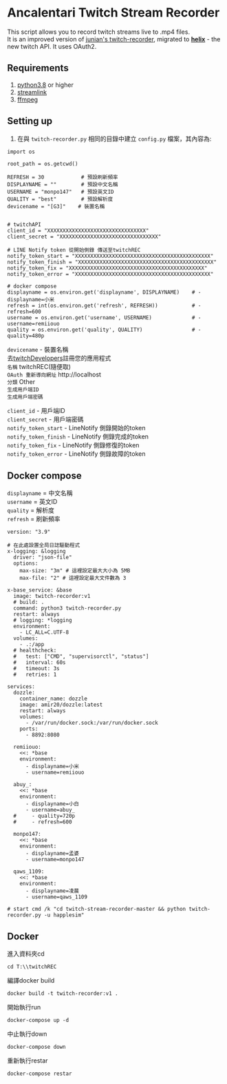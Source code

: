 # Ancalentari Twitch Stream Recorder
This script allows you to record twitch streams live to .mp4 files.  
It is an improved version of [junian's twitch-recorder](https://gist.github.com/junian/b41dd8e544bf0e3980c971b0d015f5f6), migrated to [**helix**](https://dev.twitch.tv/docs/api) - the new twitch API. It uses OAuth2.
## Requirements
1. [python3.8](https://www.python.org/downloads/release/python-380/) or higher  
2. [streamlink](https://streamlink.github.io/)  
3. [ffmpeg](https://ffmpeg.org/)

## Setting up
1) 在與 `twitch-recorder.py` 相同的目錄中建立 `config.py` 檔案，其內容為:
```properties
import os

root_path = os.getcwd()

REFRESH = 30            # 預設刷新頻率
DISPLAYNAME = ""        # 預設中文名稱
USERNAME = "monpo147"   # 預設英文ID
QUALITY = "best"        # 預設解析度
devicename = "[G3]"    # 裝置名稱


# twitchAPI
client_id = "XXXXXXXXXXXXXXXXXXXXXXXXXXXXXXXX"
client_secret = "XXXXXXXXXXXXXXXXXXXXXXXXXXXXXXXX"

# LINE Notify token 從開始側錄 傳送至twitchREC
notify_token_start = "XXXXXXXXXXXXXXXXXXXXXXXXXXXXXXXXXXXXXXXXXXXX"
notify_token_finish = "XXXXXXXXXXXXXXXXXXXXXXXXXXXXXXXXXXXXXXXXXXXX"
notify_token_fix = "XXXXXXXXXXXXXXXXXXXXXXXXXXXXXXXXXXXXXXXXXXXX"
notify_token_error = "XXXXXXXXXXXXXXXXXXXXXXXXXXXXXXXXXXXXXXXXXXXX"

# docker compose
displayname = os.environ.get('displayname', DISPLAYNAME)    # - displayname=小米    
refresh = int(os.environ.get('refresh', REFRESH))           # - refresh=600
username = os.environ.get('username', USERNAME)             # - username=remiiouo
quality = os.environ.get('quality', QUALITY)                # - quality=480p
```


`devicename` - 裝置名稱  
去[twitchDevelopers](https://dev.twitch.tv/console/apps)註冊您的應用程式  
`名稱` twitchREC(隨便取)  
`OAuth 重新導向網址` http://localhost  
`分類` Other  
`生成用戶端ID`  
`生成用戶端密碼`  
  
`client_id` - 用戶端ID  
`client_secret` - 用戶端密碼  
`notify_token_start` - LineNotify 側錄開始的token  
`notify_token_finish` - LineNotify 側錄完成的token  
`notify_token_fix` - LineNotify 側錄修復的token  
`notify_token_error` - LineNotify 側錄故障的token  

## Docker compose

`displayname` = 中文名稱  
`username` = 英文ID  
`quality` = 解析度  
`refresh` = 刷新頻率  

```
version: "3.9"

# 在此處設置全局日誌驅動程式
x-logging: &logging
  driver: "json-file"
  options:
    max-size: "3m" # 這裡設定最大大小為 5MB
    max-file: "2" # 這裡設定最大文件數為 3

x-base_service: &base
  image: twitch-recorder:v1
  # build: .
  command: python3 twitch-recorder.py
  restart: always
  # logging: *logging
  environment:
    - LC_ALL=C.UTF-8
  volumes:
    - .:/app
  # healthcheck:
  #   test: ["CMD", "supervisorctl", "status"]
  #   interval: 60s
  #   timeout: 3s
  #   retries: 1

services:
  dozzle:
    container_name: dozzle
    image: amir20/dozzle:latest
    restart: always
    volumes:
      - /var/run/docker.sock:/var/run/docker.sock
    ports:
      - 8892:8080

  remiiouo:
    <<: *base
    environment:
      - displayname=小米
      - username=remiiouo

  abuy_:
    <<: *base
    environment:
      - displayname=小白
      - username=abuy_
  #     - quality=720p
  #     - refresh=600

  monpo147:
    <<: *base
    environment:
      - displayname=孟婆
      - username=monpo147

  qaws_1109:
    <<: *base
    environment:
      - displayname=凌晨
      - username=qaws_1109

# start cmd /k "cd twitch-stream-recorder-master && python twitch-recorder.py -u happlesim"
```


## Docker
進入資料夾cd
```
cd T:\\twitchREC
```

編譯docker build
```
docker build -t twitch-recorder:v1 .
```

開始執行run
```
docker-compose up -d
```

中止執行down
```
docker-compose down
```

重新執行restar
```
docker-compose restar
```